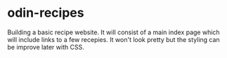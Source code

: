 # odin-recipes
Building a basic recipe website. It will consist of a main index page which will include links 
to a few recepies. It won't look pretty but the styling can be improve later with CSS.
